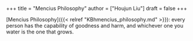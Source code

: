+++
title = "Mencius Philosophy"
author = ["Houjun Liu"]
draft = false
+++

[Mencius Philosophy]({{< relref "KBhmencius_philosophy.md" >}}): every person has the capability of goodness and harm, and whichever one you water is the one that grows.
